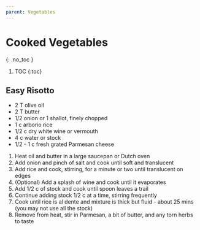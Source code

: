 ```yaml
---
parent: Vegetables
---
```


# Cooked Vegetables
{: .no_toc }

1. TOC
{:toc}

## Easy Risotto

* 2 T olive oil
* 2 T butter
* 1/2 onion or 1 shallot, finely chopped
* 1 c arborio rice
* 1/2 c dry white wine or vermouth
* 4 c water or stock
* 1/2 - 1 c fresh grated Parmesan cheese

1. Heat oil and butter in a large saucepan or Dutch oven
2. Add onion and pinch of salt and cook until soft and translucent
3. Add rice and cook, stirring, for a minute or two until translucent on edges
4. (Optional) Add a splash of wine and cook until it evaporates
5. Add 1/2 c of stock and cook until spoon leaves a trail
6. Continue adding stock 1/2 c at a time, stirring frequently
7. Cook until rice is al dente and mixture is thick but fluid - about 25 mins (you may not use all the stock)
8. Remove from heat, stir in Parmesan, a bit of butter, and any torn herbs to taste
